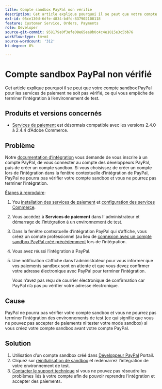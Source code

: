 ```yaml
---
title: Compte sandbox PayPal non vérifié
description: Cet article explique pourquoi il se peut que votre compte sandbox PayPal pour les services de paiement ne soit pas vérifié, ce qui vous empêche de terminer l’intégration à l’environnement de test.
exl-id: 05ce130d-6dfe-4834-bdfc-837902100118
feature: Customer Service, Orders, Payments
role: Developer
source-git-commit: 958179e0f3efe08e65ea8b0c4c4e1015e3c5bb76
workflow-type: tm+mt
source-wordcount: '312'
ht-degree: 0%

---
```


# Compte sandbox PayPal non vérifié

Cet article explique pourquoi il se peut que votre compte sandbox PayPal pour les services de paiement ne soit pas vérifié, ce qui vous empêche de terminer l’intégration à l’environnement de test.

## Produits et versions concernés

* [Services de paiement](https://marketplace.magento.com/magento-payment-services.html) est désormais compatible avec les versions 2.4.0 à 2.4.4 d’Adobe Commerce.

## Problème

Notre [documentation d’intégration](https://experienceleague.adobe.com/docs/commerce-merchant-services/payment-services/get-started/onboard.html) vous demande de vous inscrire à un compte PayPal, de vous connecter au compte des développeurs PayPal, puis de créer un compte sandbox. Si vous choisissez de créer un compte lors de l’intégration dans la fenêtre contextuelle d’intégration de PayPal, PayPal ne pourra pas vérifier votre compte sandbox et vous ne pourrez pas terminer l’intégration.

<u>Étapes à reproduire</u>:

1. You [installation des services de paiement](https://experienceleague.adobe.com/docs/commerce-merchant-services/payment-services/get-started/install.html) et [configuration des services Commerce](https://experienceleague.adobe.com/docs/commerce-merchant-services/payment-services/get-started/connect.html#configure-commerce-services).
1. Vous accédez à **Services de paiement** dans l’ administrateur et [démarrage de l’intégration à un environnement de test](https://experienceleague.adobe.com/docs/commerce-merchant-services/payment-services/get-started/onboard.html).
1. Dans la fenêtre contextuelle d’intégration PayPal qui s’affiche, vous créez un compte professionnel (au lieu de [connexion avec un compte sandbox PayPal créé précédemment](https://experienceleague.adobe.com/docs/commerce-merchant-services/payment-services/get-started/sandbox.html#test-in-sandbox-environment) lors de l’intégration.
1. Vous avez réussi l’intégration à PayPal.
1. Une notification s’affiche dans l’administrateur pour vous informer que vos paiements sandbox sont en attente et que vous devez confirmer votre adresse électronique avec PayPal pour terminer l’intégration.

   Vous n’avez pas reçu de courrier électronique de confirmation car PayPal n’a pas pu vérifier votre adresse électronique.

## Cause

PayPal ne pourra pas vérifier votre compte sandbox et vous ne pourrez pas terminer l’intégration des environnements de test (ce qui signifie que vous ne pouvez pas accepter de paiements ni tester votre mode sandbox) si vous créez votre compte sandbox avant votre compte PayPal.

## Solution

1. Utilisation d’un compte sandbox créé dans [Développeur PayPal](https://developer.paypal.com/docs/api-basics/sandbox/accounts/#create-a-business-sandbox-account) Portail.
1. Cliquez sur [réinitialisation de sandbox](https://experienceleague.adobe.com/docs/commerce-merchant-services/payment-services/get-started/sandbox.html#test-in-sandbox-environment) et redémarrez l’intégration de votre environnement de test.
1. [Contacter le support technique](mailto:payment-services-support@adobe.com) si vous ne pouvez pas résoudre les problèmes liés à votre compte afin de pouvoir reprendre l’intégration et accepter des paiements.
